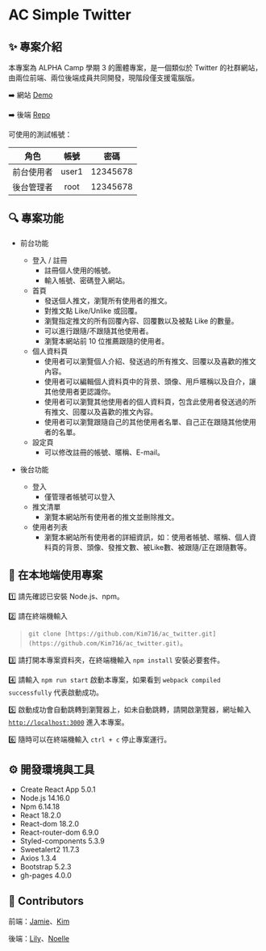 # AC Simple Twitter

## :sparkles: 專案介紹

本專案為 ALPHA Camp 學期 3 的團體專案，是一個類似於 Twitter 的社群網站，由兩位前端、兩位後端成員共同開發，現階段僅支援電腦版。

:arrow_right: 網站 [Demo](https://kim716.github.io/ac_twitter/login)

:arrow_right: 後端 [Repo](https://github.com/Noelle-KH/twitter-api-2023)

可使用的測試帳號：

|  角色   | 帳號  | 密碼  |
|  :------:  | :----:  | :----:  |
| 前台使用者  | user1 | 12345678 |
| 後台管理者  | root | 12345678 |

## 🔍 專案功能

- 前台功能
    - 登入 / 註冊
        - 註冊個人使用的帳號。
        - 輸入帳號、密碼登入網站。
    - 首頁
        - 發送個人推文，瀏覽所有使用者的推文。
        - 對推文點 Like/Unlike 或回覆。
        - 瀏覽指定推文的所有回覆內容、回覆數以及被點 Like 的數量。
        - 可以進行跟隨/不跟隨其他使用者。
        - 瀏覽本網站前 10 位推薦跟隨的使用者。
    - 個人資料頁
        - 使用者可以瀏覽個人介紹、發送過的所有推文、回覆以及喜歡的推文內容。
        - 使用者可以編輯個人資料頁中的背景、頭像、用戶暱稱以及自介，讓其他使用者更認識你。
        - 使用者可以瀏覽其他使用者的個人資料頁，包含此使用者發送過的所有推文、回覆以及喜歡的推文內容。
        - 使用者可以瀏覽跟隨自己的其他使用者名單、自己正在跟隨其他使用者的名單。
    - 設定頁
        - 可以修改註冊的帳號、暱稱、E-mail。

- 後台功能
    - 登入
        - 僅管理者帳號可以登入
    - 推文清單
        - 瀏覽本網站所有使用者的推文並刪除推文。
    - 使用者列表
        - 瀏覽本網站所有使用者的詳細資訊，如：使用者帳號、暱稱、個人資料頁的背景、頭像、發推文數、被Like數、被跟隨/正在跟隨數等。

## 📌 在本地端使用專案

1️⃣ 請先確認已安裝 Node.js、npm。

2️⃣ 請在終端機輸入 
>`git clone [https://github.com/Kim716/ac_twitter.git](https://github.com/Kim716/ac_twitter.git)`。

3️⃣ 請打開本專案資料夾，在終端機輸入 `npm install` 安裝必要套件。

4️⃣ 請輸入 `npm run start` 啟動本專案，如果看到 `webpack compiled successfully` 代表啟動成功。

5️⃣ 啟動成功會自動跳轉到瀏覽器上，如未自動跳轉，請開啟瀏覽器，網址輸入 [`http://localhost:3000`](http://localhost:3000/) 進入本專案。

6️⃣ 隨時可以在終端機輸入 `ctrl + c` 停止專案運行。

## ⚙️ 開發環境與工具

- Create React App 5.0.1
- Node.js 14.16.0
- Npm 6.14.18
- React 18.2.0
- React-dom 18.2.0
- React-router-dom 6.9.0
- Styled-components 5.3.9
- Sweetalert2 11.7.3
- Axios  1.3.4
- Bootstrap 5.2.3
- gh-pages  4.0.0

## 👥 Contributors

前端：[Jamie](https://github.com/violet120)、[Kim](https://github.com/Kim716)

後端：[Lily](https://github.com/Lilynews)、[Noelle](https://github.com/Noelle-KH)
